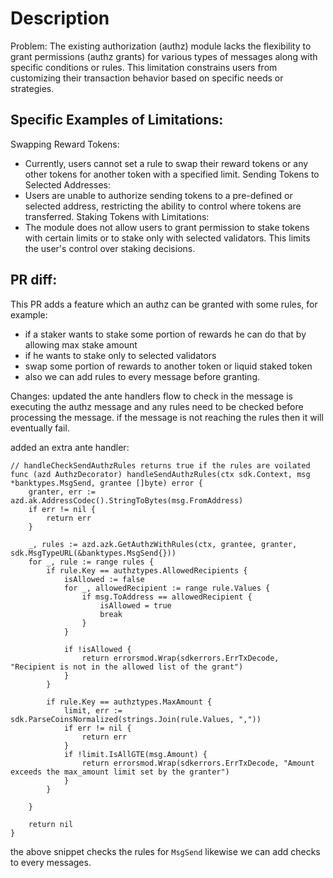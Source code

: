 # Description

Problem: 
The existing authorization (authz) module lacks the flexibility to grant permissions (authz grants) for various types of messages along with specific conditions or rules. This limitation constrains users from customizing their transaction behavior based on specific needs or strategies.

## Specific Examples of Limitations:
Swapping Reward Tokens:
 - Currently, users cannot set a rule to swap their reward tokens or any other tokens for another token with a specified limit.
Sending Tokens to Selected Addresses:
 - Users are unable to authorize sending tokens to a pre-defined or selected address, restricting the ability to control where tokens are transferred.
Staking Tokens with Limitations:
 - The module does not allow users to grant permission to stake tokens with certain limits or to stake only with selected validators. This limits the user's control over staking decisions.

## PR diff:
This PR adds a feature which an authz can be granted with some rules, 
for example:
 - if a staker wants to stake some portion of rewards he can do that by allowing max stake amount
 - if he wants to stake only to selected validators
 - swap some portion of rewards to another token or liquid staked token 
 - also we can add rules to every message before granting. 
 
Changes:
updated the ante handlers flow to check in the message is executing the authz message and any rules need to be checked before processing the message. if the message is not reaching the rules then it will eventually fail.

added an extra ante handler:
```
// handleCheckSendAuthzRules returns true if the rules are voilated
func (azd AuthzDecorator) handleSendAuthzRules(ctx sdk.Context, msg *banktypes.MsgSend, grantee []byte) error {
	granter, err := azd.ak.AddressCodec().StringToBytes(msg.FromAddress)
	if err != nil {
		return err
	}

	_, rules := azd.azk.GetAuthzWithRules(ctx, grantee, granter, sdk.MsgTypeURL(&banktypes.MsgSend{}))
	for _, rule := range rules {
		if rule.Key == authztypes.AllowedRecipients {
			isAllowed := false
			for _, allowedRecipient := range rule.Values {
				if msg.ToAddress == allowedRecipient {
					isAllowed = true
					break
				}
			}

			if !isAllowed {
				return errorsmod.Wrap(sdkerrors.ErrTxDecode, "Recipient is not in the allowed list of the grant")
			}
		}

		if rule.Key == authztypes.MaxAmount {
			limit, err := sdk.ParseCoinsNormalized(strings.Join(rule.Values, ","))
			if err != nil {
				return err
			}
			if !limit.IsAllGTE(msg.Amount) {
				return errorsmod.Wrap(sdkerrors.ErrTxDecode, "Amount exceeds the max_amount limit set by the granter")
			}
		}

	}

	return nil
}
``` 
the above snippet checks the rules for `MsgSend` likewise we can add checks to every messages.